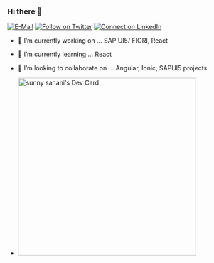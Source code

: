 ### Hi there 👋
[![E-Mail](https://img.shields.io/badge/--email?label=E-mail&logo=Gmail&style=social)](mailto:sanikumarsahani@gmail.com) [![Follow on Twitter](https://img.shields.io/badge/--twitter?label=Twitter&logo=Twitter&style=social)](https://twitter.com/sanikumarsahani) [![Connect on LinkedIn](https://img.shields.io/badge/--linkedin?label=LinkedIn&logo=LinkedIn&style=social)](https://www.linkedin.com/in/sa2608) 
<!--
**sa2608/sa2608** is a ✨ _special_ ✨ repository because its `README.md` (this file) appears on your GitHub profile.

Here are some ideas to get you started:
-->
- 🔭 I’m currently working on ... SAP UI5/ FIORI, React
- 🌱 I’m currently learning ... React
- 👯 I’m looking to collaborate on ... Angular, Ionic, SAPUI5 projects





- <a href="https://app.daily.dev/sani2608"><img src="https://api.daily.dev/devcards/d74d799296664c529a8db0f428b7f7e2.png?r=z90" width="400" alt="sunny sahani's Dev Card"/></a>

